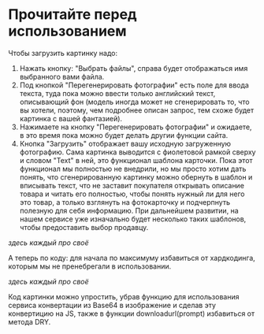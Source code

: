 # Прочитайте перед использованием
Чтобы загрузить картинку надо: 
1. Нажать кнопку: "Выбрать файлы", справа будет отображаться имя выбранного вами файла.
2. Под кнопкой "Перегенерировать фотографии" есть поле для ввода текста, туда пока можно ввести только английский текст, описывающий фон (модель иногда может не сгенерировать то, что вы хотели, поэтому, чем подробнее описан запрос, тем схоже будет картинка с вашей фантазией).
3. Нажимаете на кнопку "Перегенерировать фотографии" и ожидаете, в это время пока можно будет делать другии функции сайта.
4. Кнопка "Загрузить" отображает вашу исходную загруженную фотографию.
Сама картинка выводится с фиолетовой рамкой сверху и словом "Text" в ней, это функционал шаблона карточки. Пока этот функционал мы полностью не внедрили, но мы просто хотим дать понять, что сгенерированную картинку можно обернуть в шаблон и вписывать текст, что не заставит покупателя открывать описание товара и читать его полностью, чтобы понять нужный ли для него это товар, а только взглянуть на фотокарточку и подчерпнуть полезную для себя информацию. При дальнейшем развитии, на нашем сервисе уже изначально будет несколько таких шаблонов, чтобы предоставить выбор продавцу.


*здесь каждый про своё*



А теперь по коду: для начала по максимуму избавиться от хардкодинга, которым мы не пренебрегали в использовании. 

*здесь каждый про своё*

Код картинки можно упростить, убрав функцию для использования сервиса конвертации из Base64 в изображение и сделав эту конвертицию на JS, также в функции downloadurl(prompt) избавиться от метода DRY.
